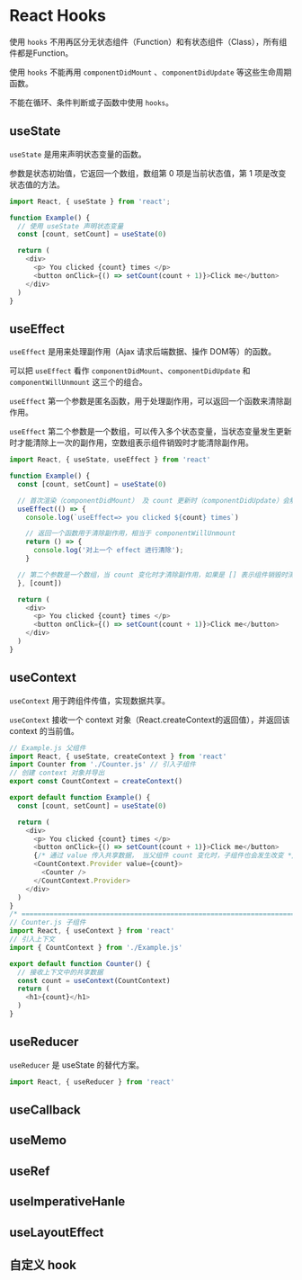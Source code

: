 # React Hooks

使用 `hooks` 不用再区分无状态组件（Function）和有状态组件（Class），所有组件都是Function。

使用 `hooks` 不能再用 `componentDidMount` 、`componentDidUpdate` 等这些生命周期函数。

不能在循环、条件判断或子函数中使用 `hooks`。

## useState

`useState` 是用来声明状态变量的函数。

参数是状态初始值，它返回一个数组，数组第 0 项是当前状态值，第 1 项是改变状态值的方法。

```js
import React, { useState } from 'react';

function Example() {
  // 使用 useState 声明状态变量
  const [count, setCount] = useState(0)

  return (
    <div>
      <p> You clicked {count} times </p>
      <button onClick={() => setCount(count + 1)}>Click me</button>
    </div>
  )
}
```

## useEffect

`useEffect` 是用来处理副作用（Ajax 请求后端数据、操作 DOM等）的函数。

可以把 `useEffect` 看作 `componentDidMount`、`componentDidUpdate` 和 `componentWillUnmount` 这三个的组合。

`useEffect` 第一个参数是匿名函数，用于处理副作用，可以返回一个函数来清除副作用。

`useEffect` 第二个参数是一个数组，可以传入多个状态变量，当状态变量发生更新时才能清除上一次的副作用，空数组表示组件销毁时才能清除副作用。

```js
import React, { useState, useEffect } from 'react'

function Example() {
  const [count, setCount] = useState(0)

  // 首次渲染（componentDidMount） 及 count 更新时（componentDidUpdate）会触发副作用，执行这个匿名函数
  useEffect(() => {
    console.log(`useEffect=> you clicked ${count} times`)

    // 返回一个函数用于清除副作用，相当于 componentWillUnmount
    return () => {
      console.log('对上一个 effect 进行清除');
    }

  // 第二个参数是一个数组，当 count 变化时才清除副作用，如果是 [] 表示组件销毁时清除副作用
  }, [count])

  return (
    <div>
      <p> You clicked {count} times </p>
      <button onClick={() => setCount(count + 1)}>Click me</button>
    </div>
  )
}
```

## useContext

`useContext` 用于跨组件传值，实现数据共享。

`useContext` 接收一个 context 对象（React.createContext的返回值），并返回该 context 的当前值。

```js
// Example.js 父组件
import React, { useState, createContext } from 'react'
import Counter from './Counter.js' // 引入子组件
// 创建 context 对象并导出
export const CountContext = createContext()

export default function Example() {
  const [count, setCount] = useState(0)

  return (
    <div>
      <p> You clicked {count} times </p>
      <button onClick={() => setCount(count + 1)}>Click me</button>
      {/* 通过 value 传入共享数据， 当父组件 count 变化时，子组件也会发生改变 */}
      <CountContext.Provider value={count}>
        <Counter />
      </CountContext.Provider>
    </div>
  )
}
/* ======================================================================== */
// Counter.js 子组件
import React, { useContext } from 'react'
// 引入上下文
import { CountContext } from './Example.js'

export default function Counter() {
  // 接收上下文中的共享数据
  const count = useContext(CountContext)
  return (
    <h1>{count}</h1>
  )
}
```

## useReducer

`useReducer` 是 useState 的替代方案。

```js
import React, { useReducer } from 'react'

```

## useCallback

## useMemo

## useRef

## useImperativeHanle

## useLayoutEffect

## 自定义 hook

